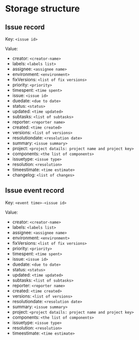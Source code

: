 # Storage structure

## Issue record

Key: `<issue id>`

Value:
- creator: `<creator-name>`
- labels: `<labels list>`
- assignee: `<assignee name>`
- environment: `<environment>`
- fixVersions: `<list of fix versions>`
- priority: `<priority>`
- timespent: `<time spent>`
- issue: `<issue id>`
- duedate: `<due to date>`
- status: `<status>`
- updated: `<time updated>`
- subtasks: `<list of subtasks>`
- reporter: `<reporter name>`
- created: `<time created>`
- versions: `<list of versions>`
- resolutiondate: `<resolution date>`
- summary: `<issue summary>`
- project: `<project datails: project name and project key>`
- components: `<the list of components>`
- issuetype: `<issue type>`
- resolution: `<resolution>`
- timeestimate: `<time estimate>`
- changelog: `<list of changes>`

## Issue event record

Key: `<event time>-<issue id>`

Value:
- creator: `<creator-name>`
- labels: `<labels list>`
- assignee: `<assignee name>`
- environment: `<environment>`
- fixVersions: `<list of fix versions>`
- priority: `<priority>`
- timespent: `<time spent>`
- issue: `<issue id>`
- duedate: `<due to date>`
- status: `<status>`
- updated: `<time updated>`
- subtasks: `<list of subtasks>`
- reporter: `<reporter name>`
- created: `<time created>`
- versions: `<list of versions>`
- resolutiondate: `<resolution date>`
- summary: `<issue summary>`
- project: `<project datails: project name and project key>`
- components: `<the list of components>`
- issuetype: `<issue type>`
- resolution: `<resolution>`
- timeestimate: `<time estimate>`
